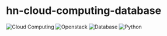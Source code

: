 # hn-cloud-computing-database

![Cloud Computing](https://img.shields.io/badge/Cloud_Computing-000066.svg?style=for-the-badge&logo=google-cloud&logoColor=white)
![Openstack](https://img.shields.io/badge/Openstack-darkorange.svg?style=for-the-badge&logo=openstack&logoColor=white)
![Database](https://img.shields.io/badge/Database-ffcc00.svg?style=for-the-badge&logo=rxdb&logoColor=white)
![Python](https://img.shields.io/badge/Python-steelblue.svg?style=for-the-badge&logo=python&logoColor=white)

